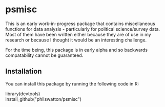 # psmisc

This is an early work-in-progress package that contains miscellaneous functions for data analysis - particularly for political science/survey data. Most of them have been written either because they are of use in my research or because I thought it would be an interesting challenge.

For the time being, this package is in early alpha and so backwards compatability cannot be guaranteed.

## Installation

You can install this package by running the following code in R:

library(devtools)  
install_github("philswatton/psmisc")
